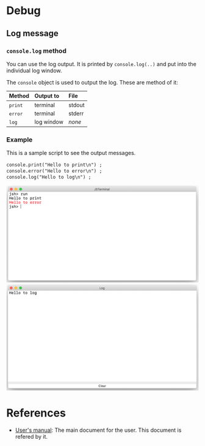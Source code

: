 # Debug

## Log message
### `console.log` method
You can use the log output. It is printed by `console.log(..)`  and put into the individual log window.

The `console` object is used to output the log. These are method of it:

|Method         |Output to      |File           |
|:--            |:--            |:--            |
|`print`        |terminal       |stdout         |
|`error`        |terminal       |stderr         |
|`log`          |log window     |*none*         |

### Example
This is a sample script to see the output messages.
````
console.print("Hello to print\n") ;
console.error("Hello to error\n") ;
console.log("Hello to log\n") ;
````

![console.print](./Images/console-print.png)
![console.log](./Images/console-log.png)

# References
* [User's manual](https://github.com/steelwheels/JSTerminal#readme): The main document for the user. This document is refered by it.

